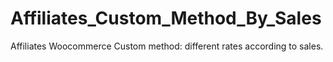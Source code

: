 Affiliates_Custom_Method_By_Sales
=================================

Affiliates Woocommerce Custom method: different rates according to sales.
